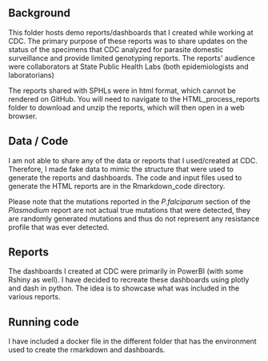 ## Background

This folder hosts demo reports/dashboards that I created while working at CDC. The primary purpose of these reports was to share updates on the status of the specimens that CDC analyzed for parasite domestic surveillance and provide limited genotyping reports. The reports' audience were collaborators at State Public Health Labs (both epidemiologists and laboratorians)

The reports shared with SPHLs were in html format, which cannot be rendered on GitHub. You will need to navigate to the HTML_process_reports folder to download and unzip the reports, which will then open in a web browser.

## Data / Code

I am not able to share any of the data or reports that I used/created at CDC. Therefore, I made fake data to mimic the structure that were used to generate the reports and dashboards. The code and input files used to generate the HTML reports are in the Rmarkdown_code directory.

Please note that the mutations reported in the *P.falciparum* section of the *Plasmodium* report are not actual true mutations that were detected, they are randomly generated mutations and thus do not represent any resistance profile that was ever detected.

## Reports

The dashboards I created at CDC were primarily in PowerBI (with some Rshiny as well). I have decided to recreate these dashboards using plotly and dash in python. The idea is to showcase what was included in the various reports.

## Running code

I have included a docker file in the different folder that has the environment used to create the rmarkdown and dashboards.
